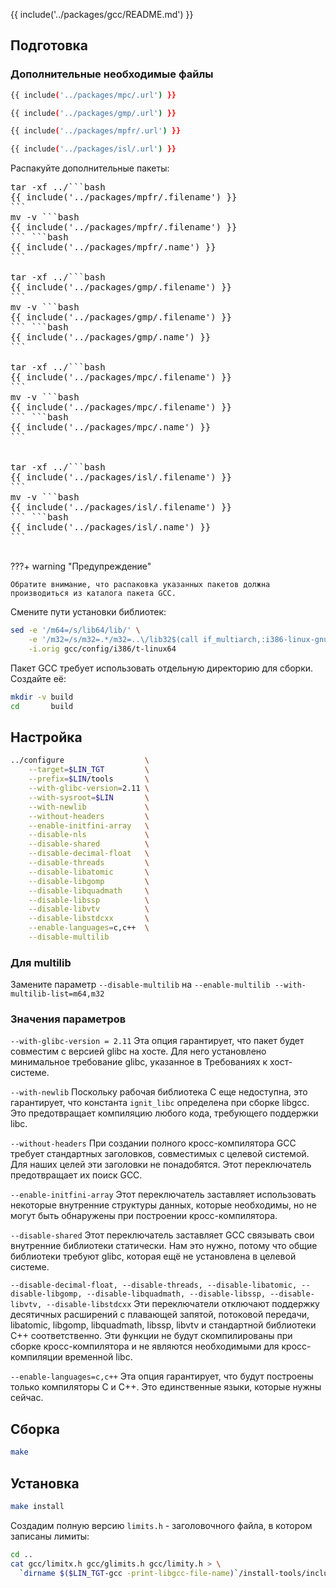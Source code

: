 {{ include('../packages/gcc/README.md') }}

## Подготовка

### Дополнительные необходимые файлы

```bash 
{{ include('../packages/mpc/.url') }}
```

```bash 
{{ include('../packages/gmp/.url') }}
```

```bash 
{{ include('../packages/mpfr/.url') }}
```

```bash 
{{ include('../packages/isl/.url') }}
```

Распакуйте дополнительные пакеты:

<pre>
tar -xf ../```bash 
{{ include('../packages/mpfr/.filename') }}
```
mv -v ```bash 
{{ include('../packages/mpfr/.filename') }}
``` ```bash 
{{ include('../packages/mpfr/.name') }}
```

tar -xf ../```bash 
{{ include('../packages/gmp/.filename') }}
```
mv -v ```bash 
{{ include('../packages/gmp/.filename') }}
``` ```bash 
{{ include('../packages/gmp/.name') }}
```

tar -xf ../```bash 
{{ include('../packages/mpc/.filename') }}
```
mv -v ```bash 
{{ include('../packages/mpc/.filename') }}
``` ```bash 
{{ include('../packages/mpc/.name') }}
```


tar -xf ../```bash 
{{ include('../packages/isl/.filename') }}
```
mv -v ```bash 
{{ include('../packages/isl/.filename') }}
``` ```bash 
{{ include('../packages/isl/.name') }}
```

</pre>

???+ warning "Предупреждение"

	Обратите внимание, что распаковка указанных пакетов должна производиться из каталога пакета GCC.

Смените пути установки библиотек:

```bash
sed -e '/m64=/s/lib64/lib/' \
    -e '/m32=/s/m32=.*/m32=..\/lib32$(call if_multiarch,:i386-linux-gnu)/' \
    -i.orig gcc/config/i386/t-linux64
```

Пакет GCC требует использовать отдельную директорию для сборки. Создайте её:

```bash
mkdir -v build
cd       build
```

## Настройка

```bash
../configure                  \
    --target=$LIN_TGT         \
    --prefix=$LIN/tools       \
    --with-glibc-version=2.11 \
    --with-sysroot=$LIN       \
    --with-newlib             \
    --without-headers         \
    --enable-initfini-array   \
    --disable-nls             \
    --disable-shared          \
    --disable-decimal-float   \
    --disable-threads         \
    --disable-libatomic       \
    --disable-libgomp         \
    --disable-libquadmath     \
    --disable-libssp          \
    --disable-libvtv          \
    --disable-libstdcxx       \
    --enable-languages=c,c++  \
    --disable-multilib
```

### Для multilib

Замените параметр `--disable-multilib` на `--enable-multilib --with-multilib-list=m64,m32`

### Значения параметров

`--with-glibc-version = 2.11` Эта опция гарантирует, что пакет будет совместим с версией glibc на хосте. Для него установлено минимальное требование glibc, указанное в Требованиях к хост-системе.

`--with-newlib` Поскольку рабочая библиотека C еще недоступна, это гарантирует, что константа `ignit_libc` определена при сборке libgcc. Это предотвращает компиляцию любого кода, требующего поддержки libc.

`--without-headers` При создании полного кросс-компилятора GCC требует стандартных заголовков, совместимых с целевой системой. Для наших целей эти заголовки не понадобятся. Этот переключатель предотвращает их поиск GCC.

`--enable-initfini-array` Этот переключатель заставляет использовать некоторые внутренние структуры данных, которые необходимы, но не могут быть обнаружены при построении кросс-компилятора.

`--disable-shared` Этот переключатель заставляет GCC связывать свои внутренние библиотеки статически. Нам это нужно, потому что общие библиотеки требуют glibc, которая ещё не установлена ​​в целевой системе.

`--disable-decimal-float, --disable-threads, --disable-libatomic, --disable-libgomp, --disable-libquadmath, --disable-libssp, --disable-libvtv, --disable-libstdcxx` Эти переключатели отключают поддержку десятичных расширений с плавающей запятой, потоковой передачи, libatomic, libgomp, libquadmath, libssp, libvtv и стандартной библиотеки C++ соответственно. Эти функции не будут скомпилированы при сборке кросс-компилятора и не являются необходимыми для кросс-компиляции временной libc.

`--enable-languages​​=c,c++` Эта опция гарантирует, что будут построены только компиляторы C и C++. Это единственные языки, которые нужны сейчас.

## Сборка

```bash
make
```

## Установка

```bash
make install
```

Создадим полную версию `limits.h` - заголовочного файла, в котором записаны лимиты:

```bash
cd ..
cat gcc/limitx.h gcc/glimits.h gcc/limity.h > \
  `dirname $($LIN_TGT-gcc -print-libgcc-file-name)`/install-tools/include/limits.h
```
